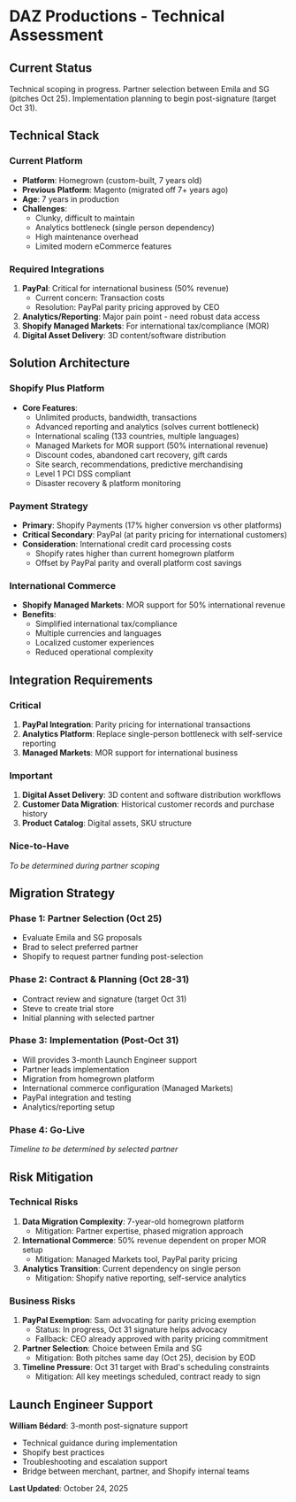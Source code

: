 # DAZ Productions - Technical Assessment

## Current Status
Technical scoping in progress. Partner selection between Emila and SG (pitches Oct 25). Implementation planning to begin post-signature (target Oct 31).

## Technical Stack

### Current Platform
- **Platform**: Homegrown (custom-built, 7 years old)
- **Previous Platform**: Magento (migrated off 7+ years ago)
- **Age**: 7 years in production
- **Challenges**:
  - Clunky, difficult to maintain
  - Analytics bottleneck (single person dependency)
  - High maintenance overhead
  - Limited modern eCommerce features

### Required Integrations
1. **PayPal**: Critical for international business (50% revenue)
   - Current concern: Transaction costs
   - Resolution: PayPal parity pricing approved by CEO
2. **Analytics/Reporting**: Major pain point - need robust data access
3. **Shopify Managed Markets**: For international tax/compliance (MOR)
4. **Digital Asset Delivery**: 3D content/software distribution

## Solution Architecture

### Shopify Plus Platform
- **Core Features**:
  - Unlimited products, bandwidth, transactions
  - Advanced reporting and analytics (solves current bottleneck)
  - International scaling (133 countries, multiple languages)
  - Managed Markets for MOR support (50% international revenue)
  - Discount codes, abandoned cart recovery, gift cards
  - Site search, recommendations, predictive merchandising
  - Level 1 PCI DSS compliant
  - Disaster recovery & platform monitoring

### Payment Strategy
- **Primary**: Shopify Payments (17% higher conversion vs other platforms)
- **Critical Secondary**: PayPal (at parity pricing for international customers)
- **Consideration**: International credit card processing costs
  - Shopify rates higher than current homegrown platform
  - Offset by PayPal parity and overall platform cost savings

### International Commerce
- **Shopify Managed Markets**: MOR support for 50% international revenue
- **Benefits**:
  - Simplified international tax/compliance
  - Multiple currencies and languages
  - Localized customer experiences
  - Reduced operational complexity

## Integration Requirements

### Critical
1. **PayPal Integration**: Parity pricing for international transactions
2. **Analytics Platform**: Replace single-person bottleneck with self-service reporting
3. **Managed Markets**: MOR support for international business

### Important
1. **Digital Asset Delivery**: 3D content and software distribution workflows
2. **Customer Data Migration**: Historical customer records and purchase history
3. **Product Catalog**: Digital assets, SKU structure

### Nice-to-Have
*To be determined during partner scoping*

## Migration Strategy

### Phase 1: Partner Selection (Oct 25)
- Evaluate Emila and SG proposals
- Brad to select preferred partner
- Shopify to request partner funding post-selection

### Phase 2: Contract & Planning (Oct 28-31)
- Contract review and signature (target Oct 31)
- Steve to create trial store
- Initial planning with selected partner

### Phase 3: Implementation (Post-Oct 31)
- Will provides 3-month Launch Engineer support
- Partner leads implementation
- Migration from homegrown platform
- International commerce configuration (Managed Markets)
- PayPal integration and testing
- Analytics/reporting setup

### Phase 4: Go-Live
*Timeline to be determined by selected partner*

## Risk Mitigation

### Technical Risks
1. **Data Migration Complexity**: 7-year-old homegrown platform
   - Mitigation: Partner expertise, phased migration approach
2. **International Commerce**: 50% revenue dependent on proper MOR setup
   - Mitigation: Managed Markets tool, PayPal parity pricing
3. **Analytics Transition**: Current dependency on single person
   - Mitigation: Shopify native reporting, self-service analytics

### Business Risks
1. **PayPal Exemption**: Sam advocating for parity pricing exemption
   - Status: In progress, Oct 31 signature helps advocacy
   - Fallback: CEO already approved with parity pricing commitment
2. **Partner Selection**: Choice between Emila and SG
   - Mitigation: Both pitches same day (Oct 25), decision by EOD
3. **Timeline Pressure**: Oct 31 target with Brad's scheduling constraints
   - Mitigation: All key meetings scheduled, contract ready to sign

## Launch Engineer Support

**William Bédard**: 3-month post-signature support
- Technical guidance during implementation
- Shopify best practices
- Troubleshooting and escalation support
- Bridge between merchant, partner, and Shopify internal teams

**Last Updated**: October 24, 2025
